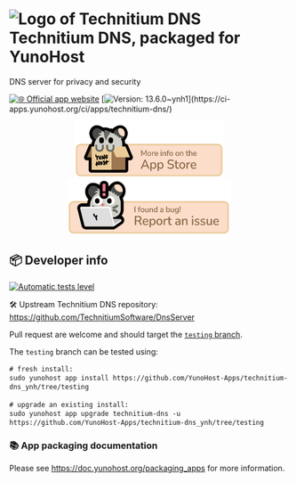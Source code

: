 <!--
N.B.: This README was automatically generated by <https://github.com/YunoHost/apps_tools/blob/main/readme_generator>
It shall NOT be edited by hand.
-->

<h1>
  <img src="https://raw.githubusercontent.com/YunoHost/apps/main/logos/technitium-dns.png" width="32px" alt="Logo of Technitium DNS">
  Technitium DNS, packaged for YunoHost
</h1>

DNS server for privacy and security

[![🌐 Official app website](https://img.shields.io/badge/Official_app_website-darkgreen?style=for-the-badge)](https://technitium.com/dns/)
[![Version: 13.6.0~ynh1](https://img.shields.io/badge/Version-13.6.0~ynh1-rgba(0,150,0,1)?style=for-the-badge)](https://ci-apps.yunohost.org/ci/apps/technitium-dns/)

<div align="center">
<a href="https://apps.yunohost.org/app/technitium-dns"><img height="100px" src="https://github.com/YunoHost/yunohost-artwork/raw/refs/heads/main/badges/neopossum-badges/badge_more_info_on_the_appstore.svg"/></a>
<a href="https://github.com/YunoHost-Apps/technitium-dns_ynh/issues"><img height="100px" src="https://github.com/YunoHost/yunohost-artwork/raw/refs/heads/main/badges/neopossum-badges/badge_report_an_issue.svg"/></a>
</div>

## 📦 Developer info

[![Automatic tests level](https://apps.yunohost.org/badge/cilevel/technitium-dns)](https://ci-apps.yunohost.org/ci/apps/technitium-dns/)

🛠️ Upstream Technitium DNS repository: <https://github.com/TechnitiumSoftware/DnsServer>

Pull request are welcome and should target the [`testing` branch](https://github.com/YunoHost-Apps/technitium-dns_ynh/tree/testing).

The `testing` branch can be tested using:
```
# fresh install:
sudo yunohost app install https://github.com/YunoHost-Apps/technitium-dns_ynh/tree/testing

# upgrade an existing install:
sudo yunohost app upgrade technitium-dns -u https://github.com/YunoHost-Apps/technitium-dns_ynh/tree/testing
```

### 📚 App packaging documentation

Please see <https://doc.yunohost.org/packaging_apps> for more information.